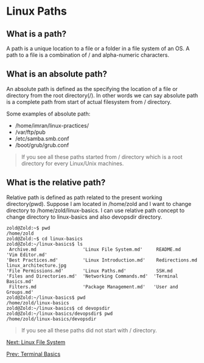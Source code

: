 # Linux Paths

## What is a path?

A path is a unique location to a file or a folder in a file system of an OS. A path to a file is a combination of / and alpha-numeric characters.

## What is an absolute path?

An absolute path is defined as the specifying the location of a file or directory from the root directory(/). In other words we can say absolute path is a complete path from start of actual filesystem from / directory.

Some examples of absolute path:

* /home/imran/linux-practices/
* /var/ftp/pub
* /etc/samba.smb.conf
* /boot/grub/grub.conf

> If you see all these paths started from / directory which is a root directory for every Linux/Unix machines.

## What is the relative path?

Relative path is defined as path related to the present working directory(pwd). Suppose I am located in /home/zold and I want to change directory to /home/zold/linux-basics. I can use relative path concept to change directory to linux-basics and also devopsdir directory.

``` console
zold@Zold:~$ pwd
/home/zold
zold@Zold:~$ cd linux-basics
zold@Zold:~/linux-basics$ ls
 Archive.md                 'Linux File System.md'     README.md            'Vim Editor.md'
'Best Practices.md'         'Linux Introduction.md'    Redirections.md       linux_architecture.jpg
'File Permissions.md'       'Linux Paths.md'           SSH.md
'Files and Directories.md'  'Networking Commands.md'  'Terminal Basics.md'
 Filters.md                 'Package Management.md'   'User and Groups.md'
zold@Zold:~/linux-basics$ pwd
/home/zold/linux-basics
zold@Zold:~/linux-basics$ cd devopsdir
zold@Zold:~/linux-basics/devopsdir$ pwd
/home/zold/linux-basics/devopsdir
```

> If you see all these paths did not start with / directory.

[Next: Linux File System](./Linux%20File%20System.md)

[Prev: Terminal Basics](./Terminal%20Basics.md)
